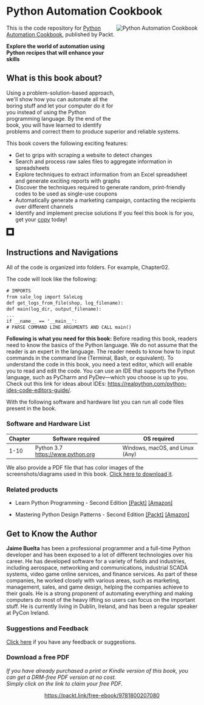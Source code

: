 # Python Automation Cookbook

<a href="https://www.packtpub.com/application-development/python-automation-cookbook?utm_source=github&utm_medium=repository&utm_campaign=9781789133806 "> <img src="https://d1ldz4te4covpm.cloudfront.net/sites/default/files/imagecache/ppv4_main_book_cover/B10858.png" alt="Python Automation Cookbook" height="256px" align="right"></a>

This is the code repository for [Python Automation Cookbook](https://www.packtpub.com/application-development/python-automation-cookbook?utm_source=github&utm_medium=repository&utm_campaign=9781789133806), published by Packt.

**Explore the world of automation using Python recipes that will enhance your skills**

## What is this book about?
Using a problem-solution-based approach, we'll show how you can automate all the boring stuff and let your computer do it for you instead of using the Python programming language. By the end of the book, you will have learned to identify problems and correct them to produce superior and reliable systems.

This book covers the following exciting features:
* Get to grips with scraping a website to detect changes
* Search and process raw sales files to aggregate information in spreadsheets
* Explore techniques to extract information from an Excel spreadsheet and generate exciting reports with graphs
* Discover the techniques required to generate random, print-friendly codes to be used  as single-use coupons
* Automatically generate a marketing campaign, contacting the recipients over different  channels
* Identify and implement precise solutions
If you feel this book is for you, get your [copy](https://www.amazon.com/dp/B07F2L2CDC) today!

<a href="https://www.packtpub.com/?utm_source=github&utm_medium=banner&utm_campaign=GitHubBanner"><img src="https://raw.githubusercontent.com/PacktPublishing/GitHub/master/GitHub.png" 
alt="https://www.packtpub.com/" border="5" /></a>

## Instructions and Navigations
All of the code is organized into folders. For example, Chapter02.

The code will look like the following:
```
# IMPORTS
from sale_log import SaleLog
def get_logs_from_file(shop, log_filename):
def main(log_dir, output_filename):
...
if __name__ == '__main__':
# PARSE COMMAND LINE ARGUMENTS AND CALL main()
```

**Following is what you need for this book:**
Before reading this book, readers need to know the basics of the Python language. We do not assume that the reader is an expert in the language.
The reader needs to know how to input commands in the command line (Terminal, Bash, or equivalent).
To understand the code in this book, you need a text editor, which will enable you to read and edit the code. You can use an IDE that supports the Python language, such as PyCharm and PyDev—which you choose is up to you. Check out this link for ideas about
IDEs: https://realpython.com/python-ides-code-editors-guide/.

With the following software and hardware list you can run all code files present in the book.
### Software and Hardware List
| Chapter  | Software required                   | OS required                        |
| -------- | ------------------------------------| -----------------------------------|
| 1-10        | Python 3.7 https://www.python.org              | Windows, macOS, and Linux (Any) |


We also provide a PDF file that has color images of the screenshots/diagrams used in this book. [Click here to download it](https://www.packtpub.com/sites/default/files/downloads/9781789133806_ColorImages.pdf).

### Related products
* Learn Python Programming - Second Edition [[Packt]](https://www.packtpub.com/application-development/learn-python-programming-second-edition?utm_source=github&utm_medium=repository&utm_campaign=9781788116662 ) [[Amazon]](https://www.amazon.com/dp/1788996666)

* Mastering Python Design Patterns - Second Edition [[Packt]](https://www.packtpub.com/application-development/mastering-python-design-patterns-second-edition?utm_source=github&utm_medium=repository&utm_campaign=9781788837484 ) [[Amazon]](https://www.amazon.com/dp/B07FNXNXY7)


## Get to Know the Author
**Jaime Buelta**
has been a professional programmer and a full-time Python developer and has been exposed to a lot of different technologies over his career. He has developed software for a variety of fields and industries, including aerospace, networking and communications, industrial SCADA systems, video game online services, and finance services. As part of these companies, he worked closely with various areas, such as marketing, management, sales, and game design, helping the companies achieve to their goals. He is a strong proponent of automating everything and making computers do most of the heavy lifting so users can focus on the important stuff. He is currently living in Dublin, Ireland, and has been a regular speaker at PyCon Ireland.


### Suggestions and Feedback
[Click here](https://docs.google.com/forms/d/e/1FAIpQLSdy7dATC6QmEL81FIUuymZ0Wy9vH1jHkvpY57OiMeKGqib_Ow/viewform) if you have any feedback or suggestions.


### Download a free PDF

 <i>If you have already purchased a print or Kindle version of this book, you can get a DRM-free PDF version at no cost.<br>Simply click on the link to claim your free PDF.</i>
<p align="center"> <a href="https://packt.link/free-ebook/9781800207080">https://packt.link/free-ebook/9781800207080 </a> </p>